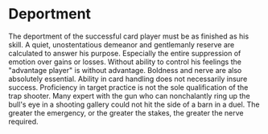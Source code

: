 # Deportment

The deportment of the successful card player must be as finished as his skill. A quiet, unostentatious demeanor and gentlemanly reserve are calculated to answer his purpose. Especially the entire suppression of emotion over gains or losses. Without ability to control his feelings the "advantage player" is without advantage. Boldness and nerve are also absolutely essential. Ability in card handling does not necessarily insure success. Proficiency in target practice is not the sole qualification of the trap shooter. Many expert with the gun who can nonchalantly ring up the bull's eye in a shooting gallery could not hit the side of a barn in a duel. The greater the emergency, or the greater the stakes, the greater the nerve required.

